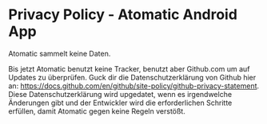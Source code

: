 # Privacy Policy - Atomatic Android App

Atomatic sammelt keine Daten.

Bis jetzt Atomatic benutzt keine Tracker, benutzt aber Github.com um auf Updates zu überprüfen. Guck dir die Datenschutzerklärung von Github hier an: https://docs.github.com/en/github/site-policy/github-privacy-statement.
Diese Datenschutzerklärung wird upgedatet, wenn es irgendwelche Änderungen gibt und der Entwickler wird die erforderlichen Schritte erfüllen, damit Atomatic gegen keine Regeln verstößt.
